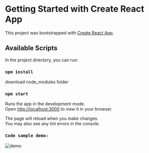 # Getting Started with Create React App

This project was bootstrapped with [Create React App](https://github.com/facebook/create-react-app).

## Available Scripts

In the project directory, you can run:

### `npm install`

download node_modules folder

### `npm start`

Runs the app in the development mode.\
Open [http://localhost:3000](http://localhost:3000) to view it in your browser.

The page will reload when you make changes.\
You may also see any lint errors in the console.

### `Code sample demo:`
![demo](https://user-images.githubusercontent.com/61924227/219856334-7bc7e5c2-336e-439b-a3dc-5e294830142b.png)
